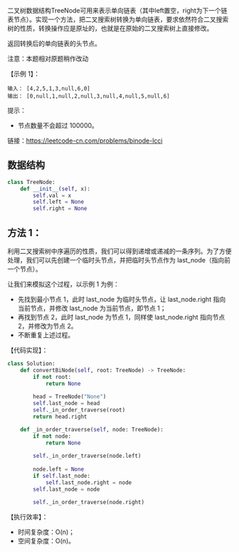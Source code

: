 二叉树数据结构TreeNode可用来表示单向链表（其中left置空，right为下一个链表节点）。实现一个方法，把二叉搜索树转换为单向链表，要求依然符合二叉搜索树的性质，转换操作应是原址的，也就是在原始的二叉搜索树上直接修改。

返回转换后的单向链表的头节点。

注意：本题相对原题稍作改动

【示例 1】：
```
输入： [4,2,5,1,3,null,6,0]
输出： [0,null,1,null,2,null,3,null,4,null,5,null,6]
```

提示：
- 节点数量不会超过 100000。

链接：https://leetcode-cn.com/problems/binode-lcci

## 数据结构
```python
class TreeNode:
    def __init__(self, x):
        self.val = x
        self.left = None
        self.right = None
```

## 方法 1：
利用二叉搜索树中序遍历的性质，我们可以得到递增或递减的一条序列。为了方便处理，我们可以先创建一个临时头节点，并把临时头节点作为 last\_node（指向前一个节点）。

让我们来模拟这个过程，以示例 1 为例：
- 先找到最小节点 1，此时 last\_node 为临时头节点，让 last\_node.right 指向当前节点，并修改 last\_node 为当前节点，即节点 1；
- 再找到节点 2，此时 last\_node 为节点 1，同样使 last\_node.right 指向节点 2，并修改为节点 2。
- 不断重复上述过程。

【代码实现】：
```python
class Solution:
    def convertBiNode(self, root: TreeNode) -> TreeNode:
        if not root:
            return None
        
        head = TreeNode("None")
        self.last_node = head
        self._in_order_traverse(root)
        return head.right

    def _in_order_traverse(self, node: TreeNode):
        if not node:
            return None
        
        self._in_order_traverse(node.left)
        
        node.left = None
        if self.last_node:
            self.last_node.right = node
        self.last_node = node

        self._in_order_traverse(node.right)
```

【执行效率】：
- 时间复杂度：O(n)；
- 空间复杂度：O(n)。
